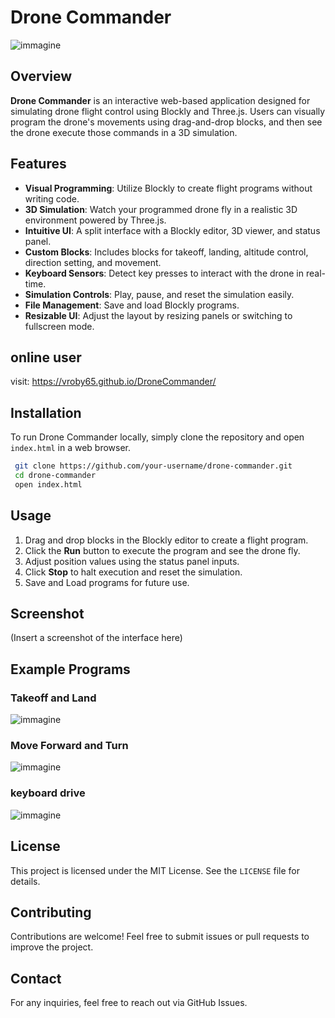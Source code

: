 # Drone Commander 
![immagine](https://github.com/user-attachments/assets/f9d4a8c0-0b53-4d6d-be6f-f0aa037bcde2)

## Overview

**Drone Commander** is an interactive web-based application designed for simulating drone flight control using Blockly and Three.js. Users can visually program the drone's movements using drag-and-drop blocks, and then see the drone execute those commands in a 3D simulation.

## Features

- **Visual Programming**: Utilize Blockly to create flight programs without writing code.
- **3D Simulation**: Watch your programmed drone fly in a realistic 3D environment powered by Three.js.
- **Intuitive UI**: A split interface with a Blockly editor, 3D viewer, and status panel.
- **Custom Blocks**: Includes blocks for takeoff, landing, altitude control, direction setting, and movement.
- **Keyboard Sensors**: Detect key presses to interact with the drone in real-time.
- **Simulation Controls**: Play, pause, and reset the simulation easily.
- **File Management**: Save and load Blockly programs.
- **Resizable UI**: Adjust the layout by resizing panels or switching to fullscreen mode.

## online user

visit: https://vroby65.github.io/DroneCommander/

## Installation

To run Drone Commander locally, simply clone the repository and open `index.html` in a web browser.

```sh
 git clone https://github.com/your-username/drone-commander.git
 cd drone-commander
 open index.html
```

## Usage

1. Drag and drop blocks in the Blockly editor to create a flight program.
2. Click the **Run** button to execute the program and see the drone fly.
3. Adjust position values using the status panel inputs.
4. Click **Stop** to halt execution and reset the simulation.
5. Save and Load programs for future use.

## Screenshot

(Insert a screenshot of the interface here)

## Example Programs

### Takeoff and Land
![immagine](https://github.com/user-attachments/assets/1daa4553-e4e5-4649-817e-86136fc48bee)


### Move Forward and Turn
![immagine](https://github.com/user-attachments/assets/16e1369c-1941-4176-9a8c-0812cb470725)

### keyboard drive
![immagine](https://github.com/user-attachments/assets/df4a548e-9acf-4fa0-881b-b888c8874cb1)


## License

This project is licensed under the MIT License. See the `LICENSE` file for details.

## Contributing

Contributions are welcome! Feel free to submit issues or pull requests to improve the project.

## Contact

For any inquiries, feel free to reach out via GitHub Issues.



